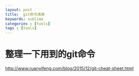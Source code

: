 ```yaml
---
layout: post
title:  git命令清单
keywords: sublime
categories : [tools]
tags : [tools]
---
```



# 整理一下用到的git命令

http://www.ruanyifeng.com/blog/2015/12/git-cheat-sheet.html